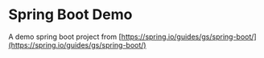# Spring Boot Demo #

A demo spring boot project from [https://spring.io/guides/gs/spring-boot/](https://spring.io/guides/gs/spring-boot/)
